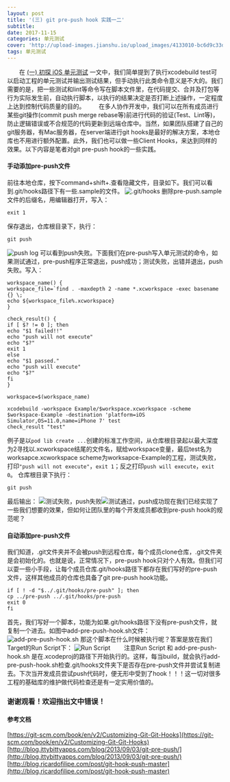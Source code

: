 ```yaml
---
layout: post
title: '(三) git pre-push hook 实践一二'
subtitle:
date: 2017-11-15
categories: 单元测试
cover: 'http://upload-images.jianshu.io/upload_images/4133010-bc6d9c33df06d674.png?imageMogr2/auto-orient/strip%7CimageView2/2/w/1240'
tags: 单元测试
---
```

&emsp;&emsp;在 [(一) 初探 iOS 单元测试](http://www.jianshu.com/p/750a44f52a18) 一文中，我们简单提到了执行xcodebuild test可以启动工程的单元测试并输出测试结果，但手动执行此类命令意义是不大的。我们需要的是，把一些测试和lint等命令写在脚本文件里，在代码提交、合并及打包等行为实际发生前，自动执行脚本，以执行的结果决定是否打断上述操作，一定程度上达到控制代码质量的目的。
&emsp;&emsp;在多人协作开发中，我们可以在所有成员进行某些git操作(commit push merge rebase等)前进行代码的验证(Test、Lint等)，防止逻辑错误或不合规范的代码更新到远端仓库中。当然，如果团队搭建了自己的git服务器，有Mac服务器，在server端进行git hooks是最好的解决方案，本地仓库也不用进行额外配置。此外，我们也可以做一些Client Hooks，来达到同样的效果。以下内容是笔者对git pre-push hook的一些实践。
#### 手动添加pre-push文件
前往本地仓库，按下command+shift+.查看隐藏文件，目录如下。我们可以看到.git/hooks路径下有一些.sample的文件。
![.git/hooks](http://upload-images.jianshu.io/upload_images/4133010-608fe67fe1c3297b.png?imageMogr2/auto-orient/strip%7CimageView2/2/w/1240)  删除pre-push.sample文件的后缀名，用编辑器打开，写入：
```
exit 1
```
保存退出，仓库根目录下，执行：
```
git push
```
![push log](http://upload-images.jianshu.io/upload_images/4133010-58f23096fd6d9f46.png?imageMogr2/auto-orient/strip%7CimageView2/2/w/1240) 可以看到push失败。下面我们在pre-push写入单元测试的命令，如果测试通过，pre-push程序正常退出，push成功；测试失败，出错并退出，push失败。写入：
```
workspace_name() {
workspace_file=`find . -maxdepth 2 -name *.xcworkspace -exec basename {} \;`
echo ${workspace_file%.xcworkspace}
}

check_result() {
if [ $? != 0 ]; then
echo "$1 failed!!"
echo "push will not execute"
echo "$?"
exit 1
else
echo "$1 passed."
echo "push will execute"
echo "$?"
fi
}

workspace=$(workspace_name)

xcodebuild -workspace Example/$workspace.xcworkspace -scheme $workspace-Example -destination 'platform=iOS Simulator,OS=11.0,name=iPhone 7' test
check_result "test"
```
例子是以`pod lib create ...`创建的标准工作空间，从仓库根目录起以最大深度为2寻找以.xcworkspace结尾的文件名，赋给workspace变量，最后test名为worksapce.xcworkspace scheme为worksapce-Example的工程，测试失败，打印`"push will not execute"`，`exit 1`；反之打印`push will execute`，`exit 0`。 仓库根目录下执行：
```
git push
```
最后输出：
![测试失败，push失败](http://upload-images.jianshu.io/upload_images/4133010-62448b86e36d19a8.png?imageMogr2/auto-orient/strip%7CimageView2/2/w/1240)![测试通过，push成功](http://upload-images.jianshu.io/upload_images/4133010-7aca45c05ce5f70d.png?imageMogr2/auto-orient/strip%7CimageView2/2/w/1240)现在我们已经实现了一些我们想要的效果，但如何让团队里的每个开发成员都收到pre-push hook的规范呢？
#### 自动添加pre-push文件
我们知道，.git文件夹并不会被push到远程仓库，每个成员clone仓库，.git文件夹是会初始化的。也就是说，正常情况下，pre-push hook只对个人有效。但我们可以耍一些小手段，让每个成员仓库.git/hooks路径下都存在我们写好的pre-push文件，这样其他成员的仓库也具备了git pre-push hook功能。
```
if [ ! -d "$../.git/hooks/pre-push" ]; then
cp ../pre-push ../.git/hooks/pre-push
exit 0
fi
```
首先，我们写好一个脚本，功能为如果.git/hooks路径下没有pre-push文件，就复制一个进去。如图中add-pre-push-hook.sh文件：
![add-pre-push-hook.sh](http://upload-images.jianshu.io/upload_images/4133010-67f7622b07d3165d.png?imageMogr2/auto-orient/strip%7CimageView2/2/w/1240) 那这个脚本在什么时候被执行呢？答案是放在我们Target的Run Script下：
![Run Script](http://upload-images.jianshu.io/upload_images/4133010-9bb19015b309b4ff.png?imageMogr2/auto-orient/strip%7CimageView2/2/w/1240)
&emsp;&emsp;注意Run Script 和 add-pre-push-hook.sh 是在.xcodeproj的路径下开始执行的。这样，每当build，就会执行add-pre-push-hook.sh检查.git/hooks文件夹下是否存在pre-push文件并尝试复制进去。下次当开发成员尝试push代码时，便无形中受到了hook！！！这一切对很多工程的基础库的维护做代码检查还是有一定实用价值的。
### 谢谢观看！欢迎指出文中错误！
#### 参考文档
[https://git-scm.com/book/en/v2/Customizing-Git-Git-Hooks](https://git-scm.com/book/en/v2/Customizing-Git-Git-Hooks)
[http://blog.ittybittyapps.com/blog/2013/09/03/git-pre-push/](http://blog.ittybittyapps.com/blog/2013/09/03/git-pre-push/)
[http://blog.ricardofilipe.com/post/git-hook-push-master](http://blog.ricardofilipe.com/post/git-hook-push-master)
